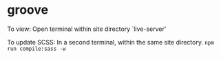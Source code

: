 # groove

To view: Open terminal within site directory `live-server'

To update SCSS: In a second terminal, within the same site directory. `npm run compile:sass -w`